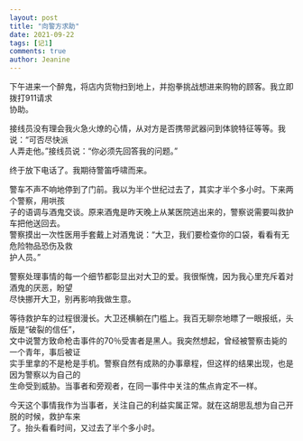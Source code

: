 ```yaml
---
layout: post
title: "向警方求助"
date: 2021-09-22 
tags: [记1]
comments: true
author: Jeanine 
---
```

下午进来一个醉鬼，将店内货物扫到地上，并抱拳挑战想进来购物的顾客。我立即拨打911请求  
协助。  

接线员没有理会我火急火燎的心情，从对方是否携带武器问到体貌特征等等。我说：“可否尽快派  
人弄走他。”接线员说：“你必须先回答我的问题。”  

终于放下电话了。我期待警笛呼啸而来。  

警车不声不响地停到了门前。我以为半个世纪过去了，其实才半个多小时。下来两个警察，用哄孩  
子的语调与酒鬼交谈。原来酒鬼是昨天晚上从某医院逃出来的，警察说需要叫救护车把他送回去。  
警察摸出一次性医用手套戴上对酒鬼说：“大卫，我们要检查你的口袋，看看有无危险物品恐伤及救  
护人员。”  

警察处理事情的每一个细节都彰显出对大卫的爱。我很惭愧，因为我心里充斥着对酒鬼的厌恶，盼望  
尽快挪开大卫，别再影响我做生意。  

等待救护车的过程很漫长。大卫还横躺在门槛上。我百无聊奈地瞟了一眼报纸，头版是“破裂的信任”，   
文中说警方致命枪击事件的70％受害者是黑人。我突然想起，曾经被警察击毙的一个青年，事后被证  
实手里拿的不是枪是手机。警察自然有成熟的办事章程，但这样的结果出现，也是因为警察以为自己的  
生命受到威胁。当事者和旁观者，在同一事件中关注的焦点肯定不一样。  

今天这个事情我作为当事者，关注自己的利益实属正常。就在这胡思乱想为自己开脱的时候，救护车来  
了。抬头看看时间，又过去了半个多小时。
